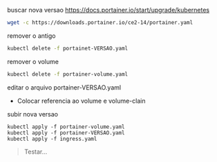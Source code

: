 buscar nova versao
https://docs.portainer.io/start/upgrade/kubernetes

```bash
wget -c https://downloads.portainer.io/ce2-14/portainer.yaml
```

remover o antigo
```bash
kubectl delete -f portainet-VERSAO.yaml
```

remover o volume
```bash
kubectl delete -f portainer-volume.yaml
```

editar o arquivo portainer-VERSAO.yaml
- Colocar referencia ao volume e volume-clain

subir nova versao
```
kubectl apply -f portainer-volume.yaml
kubectl apply -f portainer-VERSAO.yaml
kubectl apply -f ingress.yaml
```

> Testar...